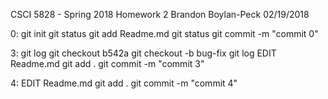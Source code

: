 CSCI 5828 - Spring 2018
Homework 2
Brandon Boylan-Peck
02/19/2018

0:
git init
git status
git add Readme.md
git status
git commit -m "commit 0"

3:
git log
git checkout b542a
git checkout -b bug-fix
git log
EDIT Readme.md
git add .
git commit -m "commit 3"

4:
EDIT Readme.md
git add .
git commit -m "commit 4"
